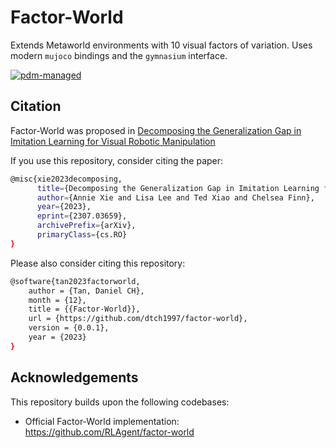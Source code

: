 # Factor-World

Extends Metaworld environments with 10 visual factors of variation. 
Uses modern `mujoco` bindings and the `gymnasium` interface. 

[![pdm-managed](https://img.shields.io/badge/pdm-managed-blueviolet)](https://pdm-project.org)

<!-- 
TODO: enable CI, tests, linting
[![Code style: black](https://img.shields.io/badge/code%20style-black-000000.svg)](https://github.com/psf/black)
[![Ruff](https://img.shields.io/endpoint?url=https://raw.githubusercontent.com/astral-sh/ruff/main/assets/badge/v2.json)](https://github.com/astral-sh/ruff)
[![test](https://github.com/ethanluoyc/corax/actions/workflows/test.yml/badge.svg)](https://github.com/ethanluoyc/corax/actions/workflows/test.yml)
-->

## Citation

Factor-World was proposed in [Decomposing the Generalization Gap in Imitation Learning for Visual Robotic Manipulation](https://sites.google.com/view/generalization-gap)

If you use this repository, consider citing the paper:
```bash
@misc{xie2023decomposing,
      title={Decomposing the Generalization Gap in Imitation Learning for Visual Robotic Manipulation}, 
      author={Annie Xie and Lisa Lee and Ted Xiao and Chelsea Finn},
      year={2023},
      eprint={2307.03659},
      archivePrefix={arXiv},
      primaryClass={cs.RO}
}
```

Please also consider citing this repository:
```bash
@software{tan2023factorworld,
    author = {Tan, Daniel CH},
    month = {12},
    title = {{Factor-World}},
    url = {https://github.com/dtch1997/factor-world},
    version = {0.0.1},
    year = {2023}
}
```

## Acknowledgements

This repository builds upon the following codebases:
- Official Factor-World implementation: https://github.com/RLAgent/factor-world
